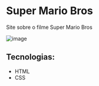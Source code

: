 # Super Mario Bros

Site sobre o filme Super Mario Bros

![image](https://github.com/Dayane05/SuperMarioBros/assets/105259264/0079c2a5-ecf9-4254-8cfa-dffc7b6e7aa6)

## Tecnologias:

- HTML
- CSS
